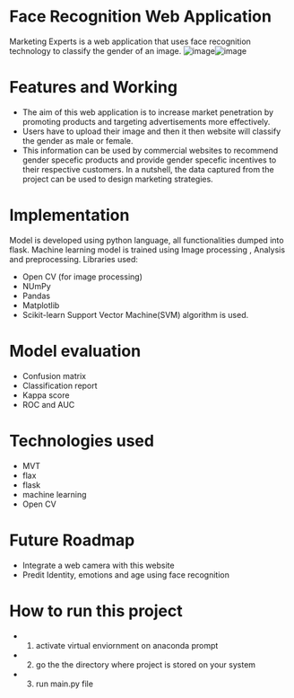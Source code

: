 # Face Recognition Web Application
Marketing Experts is a web application that uses face recognition technology to classify the gender of an image.
![image](https://user-images.githubusercontent.com/82676854/170858087-9dd40a9c-2719-48c9-9c33-d15062dfabf2.png)![image](https://user-images.githubusercontent.com/82676854/170858070-78b97c9b-67be-4832-a319-f771faff8fc3.png)
# Features and Working

* The aim of this web application is to increase market penetration by promoting products and targeting advertisements more effectively.
* Users have to upload their image and then it then website will classify the gender as male or female.
* This information can be used by commercial websites to recommend gender specefic products and provide gender specefic incentives to their respective customers.
In a nutshell, the data captured from the project can be used to design marketing strategies.
 # Implementation
 Model is developed using python language, all functionalities dumped into flask. Machine learning model is trained using Image processing , Analysis and preprocessing.
      Libraries used:
 * Open CV (for image processing)
 * NUmPy
 * Pandas
 * Matplotlib
 * Scikit-learn
 Support Vector Machine(SVM) algorithm is used.
 # Model evaluation
 * Confusion matrix
 * Classification report
 * Kappa score
 * ROC and AUC
 # Technologies used
 * MVT
 * flax
 * flask
 * machine learning
 * Open CV
 # Future Roadmap
 * Integrate a web camera with this website
 * Predit Identity, emotions and age using face recognition
 # How to run this project
 * 1. activate virtual enviornment on anaconda prompt
 * 2. go the the directory where project is stored on your system
 * 3. run main.py file
 
 
 

